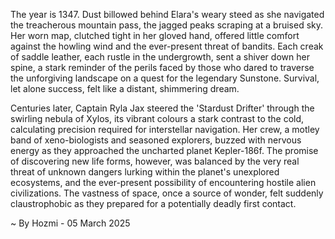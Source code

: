 
The year is 1347.  Dust billowed behind Elara's weary steed as she navigated the treacherous mountain pass, the jagged peaks scraping at a bruised sky.  Her worn map, clutched tight in her gloved hand, offered little comfort against the howling wind and the ever-present threat of bandits.  Each creak of saddle leather, each rustle in the undergrowth, sent a shiver down her spine, a stark reminder of the perils faced by those who dared to traverse the unforgiving landscape on a quest for the legendary Sunstone.  Survival, let alone success, felt like a distant, shimmering dream.


Centuries later, Captain Ryla Jax steered the 'Stardust Drifter' through the swirling nebula of Xylos, its vibrant colours a stark contrast to the cold, calculating precision required for interstellar navigation.  Her crew, a motley band of xeno-biologists and seasoned explorers, buzzed with nervous energy as they approached the uncharted planet Kepler-186f. The promise of discovering new life forms, however, was balanced by the very real threat of unknown dangers lurking within the planet's unexplored ecosystems, and the ever-present possibility of encountering hostile alien civilizations.  The vastness of space, once a source of wonder, felt suddenly claustrophobic as they prepared for a potentially deadly first contact.

~ By Hozmi - 05 March 2025
